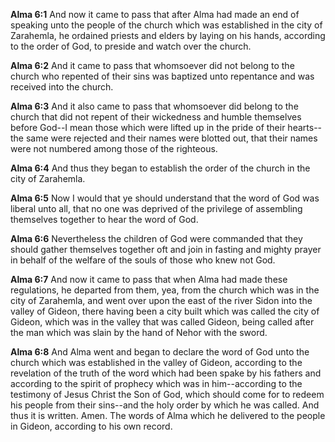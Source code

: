 **Alma 6:1** And now it came to pass that after Alma had made an end of speaking unto the people of the church which was established in the city of Zarahemla, he ordained priests and elders by laying on his hands, according to the order of God, to preside and watch over the church.

**Alma 6:2** And it came to pass that whomsoever did not belong to the church who repented of their sins was baptized unto repentance and was received into the church.

**Alma 6:3** And it also came to pass that whomsoever did belong to the church that did not repent of their wickedness and humble themselves before God--I mean those which were lifted up in the pride of their hearts--the same were rejected and their names were blotted out, that their names were not numbered among those of the righteous.

**Alma 6:4** And thus they began to establish the order of the church in the city of Zarahemla.

**Alma 6:5** Now I would that ye should understand that the word of God was liberal unto all, that no one was deprived of the privilege of assembling themselves together to hear the word of God.

**Alma 6:6** Nevertheless the children of God were commanded that they should gather themselves together oft and join in fasting and mighty prayer in behalf of the welfare of the souls of those who knew not God.

**Alma 6:7** And now it came to pass that when Alma had made these regulations, he departed from them, yea, from the church which was in the city of Zarahemla, and went over upon the east of the river Sidon into the valley of Gideon, there having been a city built which was called the city of Gideon, which was in the valley that was called Gideon, being called after the man which was slain by the hand of Nehor with the sword.

**Alma 6:8** And Alma went and began to declare the word of God unto the church which was established in the valley of Gideon, according to the revelation of the truth of the word which had been spake by his fathers and according to the spirit of prophecy which was in him--according to the testimony of Jesus Christ the Son of God, which should come for to redeem his people from their sins--and the holy order by which he was called. And thus it is written. Amen. The words of Alma which he delivered to the people in Gideon, according to his own record.

